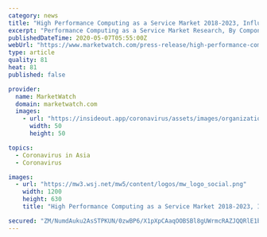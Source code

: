 ```yaml
---
category: news
title: "High Performance Computing as a Service Market 2018-2023, Influence of COVID-19"
excerpt: "Performance Computing as a Service Market Research, By Component (Platform, Solution), Organization Size (SMEs,"
publishedDateTime: 2020-05-07T05:55:00Z
webUrl: "https://www.marketwatch.com/press-release/high-performance-computing-as-a-service-market-2018-2023-influence-of-covid-19-2020-05-07"
type: article
quality: 81
heat: 81
published: false

provider:
  name: MarketWatch
  domain: marketwatch.com
  images:
    - url: "https://insideout.app/coronavirus/assets/images/organizations/marketwatch.com-50x50.jpg"
      width: 50
      height: 50

topics:
  - Coronavirus in Asia
  - Coronavirus

images:
  - url: "https://mw3.wsj.net/mw5/content/logos/mw_logo_social.png"
    width: 1200
    height: 630
    title: "High Performance Computing as a Service Market 2018-2023, Influence of COVID-19"

secured: "ZM/NumdAuku2AsSTPKUN/0zwBP6/X1pXpCAaqOOBSBl8gUWrmcRAZJQQRlE1bP2LGuJqAm9S5g6EYZXFz5hEjI8JLsqt+e9BtljvEt2Ou7t5A/5PULGWu5XxFxgVR4nbSZTknsSysoJKx+gIxZmzjUsflgqg2pl6bRAplCjFGw+Y68YkIymjsUrMNaG+jFDhFBl5OF8kOjVLbi4pgenNZ4DXJoogyPXzxpPl8t08s5ti2LW3io1F1RWtIlv36etpAcBJqVTGHW8Z8VMvof8N7Pv1fnvMVjYN6rGxpdu9fdyAIPQQ07RyaMWJWrPSzuLc;R9fpAb9B14AleeJzuG5ldQ=="
---
```


